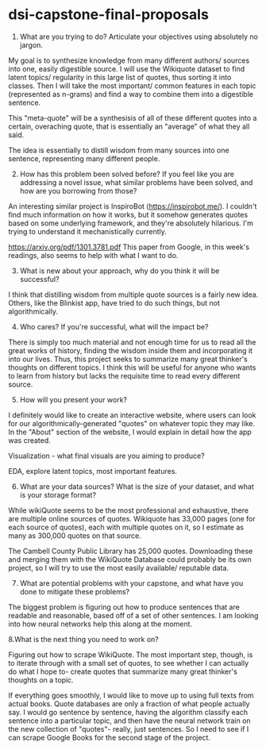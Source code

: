 # dsi-capstone-final-proposals

1. What are you trying to do? Articulate your objectives using absolutely no
jargon.

My goal is to synthesize knowledge from many different authors/ sources into
one, easily digestible source. I will use the Wikiquote dataset to find latent
topics/ regularity in this large list of quotes, thus sorting it into classes.
Then I will take the most important/ common features in each topic (represented
as n-grams) and find a way to combine them into a digestible sentence.  

This "meta-quote" will be a synthesisis of all of these different quotes into a
certain, overaching quote, that is essentially an "average" of what they all
said.

The idea is essentially to distill wisdom from many sources into one sentence, 
representing many different people. 

2. How has this problem been solved before? If you feel like you are addressing 
a novel issue, what similar problems have been solved, and how are you 
borrowing from those?

An interesting similar project is InspiroBot (https://inspirobot.me/). I
couldn't find much information on how it works, but it somehow generates quotes
based on some underlying framework, and they're absolutely hilarious. I'm trying
to understand it mechanistically currently. 

https://arxiv.org/pdf/1301.3781.pdf This paper from Google, in this week's
readings, also seems to help with what I want to do. 

3. What is new about your approach, why do you think it will be successful?

I think that distilling wisdom from multiple quote sources is a fairly new
idea. Others, like the Blinkist app, have tried to do such things, but not
algorithmically. 


4. Who cares? If you're successful, what will the impact be?

There is simply too much material and not enough time for us to read all the
great works of history, finding the wisdom inside them and incorporating it
into our lives. Thus, this project seeks to summarize many great thinker's
thoughts on different topics. I think this will be useful for anyone who
wants to learn from history but lacks the requisite time to read every
different source. 
    
5. How will you present your work?

I definitely would like to create an interactive website, where users can look for our algorithmically-generated "quotes" on whatever topic they may like. In the "About" section of the website, I would explain in detail how the app was created. 

Visualization - what final visuals are you aiming to produce?

EDA, explore latent topics, most important features.

6. What are your data sources? What is the size of your dataset, and what is
   your storage format?

While wikiQuote seems to be the most professional and exhaustive, there are
multiple online sources of quotes. Wikiquote has 33,000 pages (one for each
source of quotes), each with multiple quotes on it, so I estimate as many as
300,000 quotes on that source. 

The Cambell County Public Library has
25,000 quotes. Downloading these and merging them with the WikiQuote
Database could probably be its own project, so I will try to use the most
easily available/ reputable data.
     
7. What are potential problems with your capstone, and what have you done to
   mitigate these problems?

The biggest problem is figuring out how to produce sentences that are
readable and reasonable, based off of a set of other sentences. I am looking
into how neural networks help this along at the moment. 

8.What is the next thing you need to work on?

Figuring out how to scrape WikiQuote. The most important step, though, is to iterate through with a small set of quotes, to see whether I can actually do what I hope to- create quotes that summarize many great thinker's thoughts on a topic. 

If everything goes smoothly, I would like to move up to using full texts from actual books. Quote databases are only a fraction of what people actually say. I would go sentence by sentence, having the algorithm classify each sentence into a particular topic, and then have the neural network train on the new collection of "quotes"- really, just sentences. So I need to see if I can scrape Google Books for the second stage of the project. 
